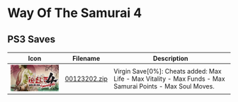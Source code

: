 # Way Of The Samurai 4

## PS3 Saves

| Icon | Filename | Description |
|------|----------|-------------|
| ![Way Of The Samurai 4](ICON0.PNG) | [00123202.zip](00123202.zip) | Virgin Save[0%]: Cheats added: Max Life - Max Vitality - Max Funds - Max Samurai Points - Max Soul Moves. |
